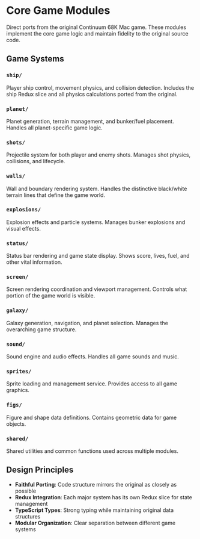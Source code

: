 # Core Game Modules

Direct ports from the original Continuum 68K Mac game. These modules implement the core game logic and maintain fidelity to the original source code.

## Game Systems

### `ship/`

Player ship control, movement physics, and collision detection. Includes the ship Redux slice and all physics calculations ported from the original.

### `planet/`

Planet generation, terrain management, and bunker/fuel placement. Handles all planet-specific game logic.

### `shots/`

Projectile system for both player and enemy shots. Manages shot physics, collisions, and lifecycle.

### `walls/`

Wall and boundary rendering system. Handles the distinctive black/white terrain lines that define the game world.

### `explosions/`

Explosion effects and particle systems. Manages bunker explosions and visual effects.

### `status/`

Status bar rendering and game state display. Shows score, lives, fuel, and other vital information.

### `screen/`

Screen rendering coordination and viewport management. Controls what portion of the game world is visible.

### `galaxy/`

Galaxy generation, navigation, and planet selection. Manages the overarching game structure.

### `sound/`

Sound engine and audio effects. Handles all game sounds and music.

### `sprites/`

Sprite loading and management service. Provides access to all game graphics.

### `figs/`

Figure and shape data definitions. Contains geometric data for game objects.

### `shared/`

Shared utilities and common functions used across multiple modules.

## Design Principles

- **Faithful Porting**: Code structure mirrors the original as closely as possible
- **Redux Integration**: Each major system has its own Redux slice for state management
- **TypeScript Types**: Strong typing while maintaining original data structures
- **Modular Organization**: Clear separation between different game systems
